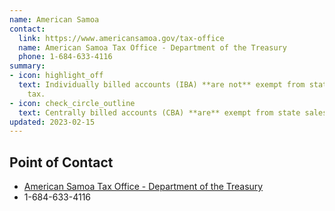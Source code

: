 ```yaml
---
name: American Samoa
contact:
  link: https://www.americansamoa.gov/tax-office
  name: American Samoa Tax Office - Department of the Treasury
  phone: 1-684-633-4116
summary:
- icon: highlight_off
  text: Individually billed accounts (IBA) **are not** exempt from state sales
    tax.
- icon: check_circle_outline
  text: Centrally billed accounts (CBA) **are** exempt from state sales tax.
updated: 2023-02-15
---
```


## Point of Contact
- [American Samoa Tax Office - Department of the Treasury](https://www.americansamoa.gov/tax-office)
- 1-684-633-4116